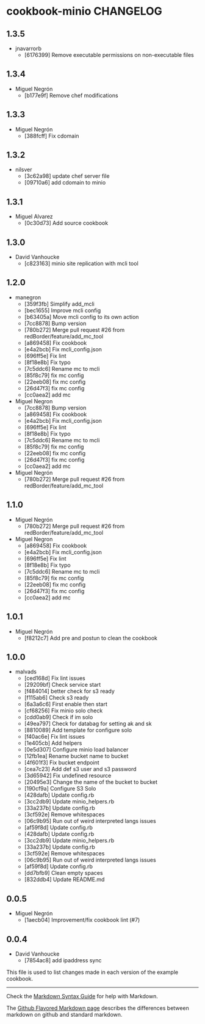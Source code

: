 cookbook-minio CHANGELOG
===============

## 1.3.5

  - jnavarrorb
    - [6176399] Remove executable permissions on non-executable files

## 1.3.4

  - Miguel Negrón
    - [b177e9f] Remove chef modifications

## 1.3.3

  - Miguel Negrón
    - [388fcff] Fix cdomain

## 1.3.2

  - nilsver
    - [3c62a98] update chef server file
    - [09710a6] add cdomain to minio

## 1.3.1

  - Miguel Alvarez
    - [0c30d73] Add source cookbook

## 1.3.0

  - David Vanhoucke
    - [c823163] minio site replication with mcli tool

## 1.2.0

  - manegron
    - [359f3fb] Simplify add_mcli
    - [bec1655] Improve mcli config
    - [b63405a] Move mcli config to its own action
    - [7cc8878] Bump version
    - [780b272] Merge pull request #26 from redBorder/feature/add_mc_tool
    - [a869458] Fix cookbook
    - [e4a2bcb] Fix mcli_config.json
    - [696ff5e] Fix lint
    - [8f18e8b] Fix typo
    - [7c5ddc6] Rename mc to mcli
    - [85f8c79] fix mc config
    - [22eeb08] fix mc config
    - [26d47f3] fix mc config
    - [cc0aea2] add mc
  - Miguel Negron
    - [7cc8878] Bump version
    - [a869458] Fix cookbook
    - [e4a2bcb] Fix mcli_config.json
    - [696ff5e] Fix lint
    - [8f18e8b] Fix typo
    - [7c5ddc6] Rename mc to mcli
    - [85f8c79] fix mc config
    - [22eeb08] fix mc config
    - [26d47f3] fix mc config
    - [cc0aea2] add mc
  - Miguel Negrón
    - [780b272] Merge pull request #26 from redBorder/feature/add_mc_tool

## 1.1.0

  - Miguel Negrón
    - [780b272] Merge pull request #26 from redBorder/feature/add_mc_tool
  - Miguel Negron
    - [a869458] Fix cookbook
    - [e4a2bcb] Fix mcli_config.json
    - [696ff5e] Fix lint
    - [8f18e8b] Fix typo
    - [7c5ddc6] Rename mc to mcli
    - [85f8c79] fix mc config
    - [22eeb08] fix mc config
    - [26d47f3] fix mc config
    - [cc0aea2] add mc

## 1.0.1

  - Miguel Negrón
    - [f8212c7] Add pre and postun to clean the cookbook

## 1.0.0

  - malvads
    - [ced168d] Fix lint issues
    - [29209bf] Check service start
    - [f484014] better check for s3 ready
    - [f115ab6] Check s3 ready
    - [6a3a6c6] First enable then start
    - [cf68256] Fix minio solo check
    - [cdd0ab9] Check if im solo
    - [49ea797] Check for databag for setting ak and sk
    - [8810089] Add template for configure solo
    - [f40ac6e] Fix lint issues
    - [1e405cb] Add helpers
    - [0e5d307] Configure minio load balancer
    - [12fb1ea] Rename bucket name to bucket
    - [4f601f3] Fix bucket endpoint
    - [cea7c23] Add def s3 user and s3 password
    - [3d65942] Fix undefined resource
    - [20495e3] Change the name of the bucket to bucket
    - [190cf9a] Configure S3 Solo
    - [428dafb] Update config.rb
    - [3cc2db9] Update minio_helpers.rb
    - [33a237b] Update config.rb
    - [3cf592e] Remove whitespaces
    - [06c9b95] Run out of weird  interpreted langs issues
    - [af59f8d] Update config.rb
    - [428dafb] Update config.rb
    - [3cc2db9] Update minio_helpers.rb
    - [33a237b] Update config.rb
    - [3cf592e] Remove whitespaces
    - [06c9b95] Run out of weird  interpreted langs issues
    - [af59f8d] Update config.rb
    - [dd7bfb9] Clean empty spaces
    - [832ddb4] Update README.md

## 0.0.5

  - Miguel Negrón
    - [1aecb04] Improvement/fix cookbook lint (#7)

## 0.0.4

  - David Vanhoucke
    - [7854ac8] add ipaddress sync

This file is used to list changes made in each version of the example cookbook.

- - -
Check the [Markdown Syntax Guide](http://daringfireball.net/projects/markdown/syntax) for help with Markdown.

The [Github Flavored Markdown page](http://github.github.com/github-flavored-markdown/) describes the differences between markdown on github and standard markdown.
